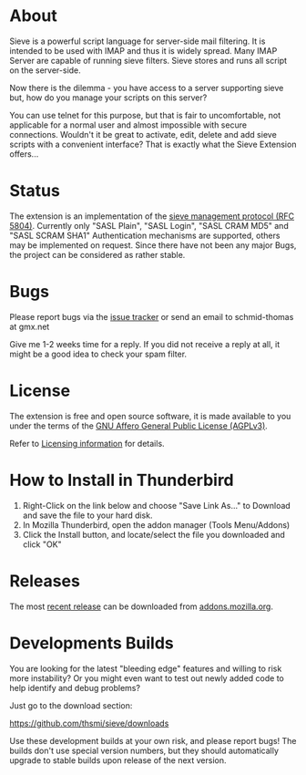 # About

Sieve is a powerful script language for server-side mail filtering. It is 
intended to be used with IMAP and thus it is widely spread. Many IMAP Server 
are capable of running sieve filters. Sieve stores and runs all script on the 
server-side.

Now there is the dilemma - you have access to a server supporting sieve but, 
how do you manage your scripts on this server?

You can use telnet for this purpose, but that is fair to uncomfortable, not 
applicable for a normal user and almost impossible with secure connections. 
Wouldn't it be great to activate, edit, delete and add sieve scripts with a 
convenient interface? That is exactly what the Sieve Extension offers...

# Status

The extension is an implementation of the [sieve management protocol (RFC 5804)](https://wiki.tools.ietf.org/html/rfc5804).
Currently only "SASL Plain", "SASL Login", "SASL CRAM MD5" and "SASL SCRAM SHA1" 
Authentication mechanisms are supported, others may be implemented on request. 
Since there have not been any major Bugs, the project can be considered as 
rather stable.

# Bugs

Please report bugs via the [issue tracker](https://github.com/thsmi/sieve/issues) 
or send an email to schmid-thomas at gmx.net

Give me 1-2 weeks time for a reply. If you did not receive a reply at all, it 
might be a good idea to check your spam filter. 

# License

The extension is free and open source software, it is made available to you 
under the terms of the [GNU Affero General Public License (AGPLv3)](http://www.fsf.org/licensing/licenses/agpl-3.0.html).

Refer to [Licensing information](LICENSE.md) for details.

# How to Install in Thunderbird

1. Right-Click on the link below and choose "Save Link As..." to Download and 
   save the file to your hard disk.
2. In Mozilla Thunderbird, open the addon manager (Tools Menu/Addons) 
3. Click the Install button, and locate/select the file you downloaded and click "OK"


# Releases

The most [recent release](https://addons.mozilla.org/downloads/latest/2548/addon-2548-latest.xpi?src=external-mozdev) 
can be downloaded from [addons.mozilla.org](https://addons.mozilla.org/downloads/latest/2548/addon-2548-latest.xpi?src=external-mozdev).

# Developments Builds

You are looking for the latest "bleeding edge" features and willing to risk more instability?
Or you might even want to test out newly added code to help identify and debug problems?

Just go to the download section:

https://github.com/thsmi/sieve/downloads

Use these development builds at your own risk, and please report bugs! The builds 
don't use special version numbers, but they should automatically upgrade to stable 
builds upon release of the next version.
